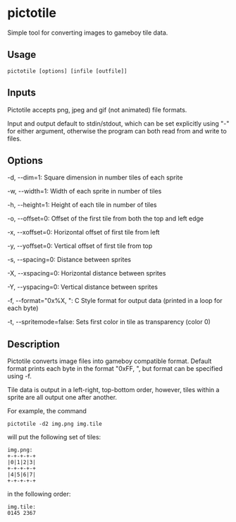 pictotile
=========

Simple tool for converting images to gameboy tile data.

Usage
-----

	pictotile [options] [infile [outfile]]

Inputs
------

Pictotile accepts png, jpeg and gif (not animated) file formats.

Input and output default to stdin/stdout, which can be set explicitly using "-" for either argument, otherwise the program can both read from and write to files.

Options
-------

-d, --dim=1: Square dimension in number tiles of each sprite

-w, --width=1: Width of each sprite in number of tiles

-h, --height=1: Height of each tile in number of tiles

-o, --offset=0: Offset of the first tile from both the top and left edge

-x, --xoffset=0: Horizontal offset of first tile from left

-y, --yoffset=0: Vertical offset of first tile from top

-s, --spacing=0: Distance between sprites

-X, --xspacing=0: Horizontal distance between sprites

-Y, --yspacing=0: Vertical distance between sprites

-f, --format="0x%X, ": C Style format for output data (printed in a loop for each byte)

-t, --spritemode=false: Sets first color in tile as transparency (color 0)

Description
-----------

Pictotile converts image files into gameboy compatible format. Default format prints each byte in the format "0xFF, ", but format can be specified using -f.

Tile data is output in a left-right, top-bottom order, however, tiles within a sprite are all output one after another.

For example, the command

	pictotile -d2 img.png img.tile

will put the following set of tiles:

	img.png:
	+-+-+-+-+
	|0|1|2|3|
	+-+-+-+-+
	|4|5|6|7|
	+-+-+-+-+
	
in the following order:

	img.tile:
	0145 2367
